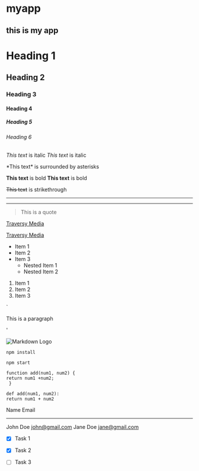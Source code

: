 myapp
=====

this is my app
--------------

<!-- Headings -->
Heading 1
=========

Heading 2
---------

### Heading 3

#### Heading 4

##### Heading 5

###### Heading 6

<!-- Italics -->
*This text* is italic *This text* is italic

<!-- Asterisks -->
\*This text\* is surrounded by asterisks

<!-- Strong -->
**This text** is bold **This text** is bold

<!-- Strikethrough -->
~~This text~~ is strikethrough

<!-- Horizontal Rule -->

* * * * *

* * * * *

<!-- Blockquote -->
> This is a quote

<!-- Links -->
[Traversy Media](http://www.traversymedia.com)

[Traversy Media](http://www.traversymedia.com "Traversy Media")

<!-- Unordered Lists -->
-   Item 1
-   Item 2
-   Item 3
    -   Nested Item 1
    -   Nested Item 2

<!-- Ordered List -->
1.  Item 1
2.  Item 2
3.  Item 3

<!-- Inline Code Block -->
\`
<p>
This is a paragraph
<p>
'

<!-- Images -->
![Markdown Logo](https://markdown-here.com/img/icon256.png)

<!-- Github Markdown -->

<!-- Code Blocks -->
``` {.bash}
npm install

npm start
```

``` {.javascript}
function add(num1, num2) {
return num1 +num2;
 }
```

``` {.python}
def add(num1, num2):
return num1 + num2
```

<!-- Tables -->
  Name       Email
  ---------- ----------------
  John Doe   john@gmail.com
  Jane Doe   jane@gmail.com

<!-- Task Lists -->
-   [x] Task 1
-   [x] Task 2
-   [ ] Task 3

